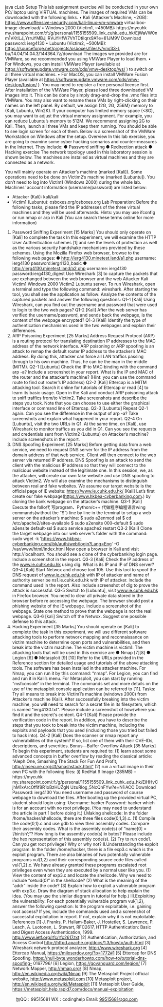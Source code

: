 java cLab Setup
This lab assignment exercise will be conducted in your own PC/ laptop using VIRTUAL machines. The images 
of required VMs can be downloaded with the following links.
• Kali (Attacker’s Machine, ~2GB): https://www.offensive-security.com/kali-linux-vm-vmware virtualbox-image-download/
• Windows 2000 (Victim1, ~450MB): https://mycuhk my.sharepoint.com/:f:/g/personal/1155155509_link_cuhk_edu_hk/EjWaVW0nm1VKtlLJ_YrruYMBJj
RVuYHfW7VhTDtiIqrx9A?e=81JM9V
Download password: ierg4130
• Lubuntu (Victim2, ~500MB): https://sourceforge.net/projects/osboxes/files/v/vm/33-L bu/14.04/14.04.3/144364.7z/download
The images we provided are for VMWare, so we recommended you using VMWare Player to load them.
• For Windows, you can install VMWare Player (available at
https://softwareupdate.vmware.com/cds/vmw-desktop/ws/
) to switch on all three virtual machines. 
• For MacOS, you can install VMWare Fusion Player (available at 
https://softwareupdate.vmware.com/cds/vmw-desktop/fusion/
). You may need to register a free personal license first.
After installation of the VMWare Player, please load three downloaded VM images into it. This can 
be done by simply drag-and-drop the .vmx files into VMWare.
You may also want to rename these VMs by right-clicking on their names on the left panel.
By default, we assign (2G, 2G, 256M} memory to (Kali, Lubuntu, Win2K). If your computer has 
limited memory space (<8G), you may want to adjust the virtual memory assignment. For 
example, you can reduce Lubuntu’s memory to 512M. We recommend assigning 2G to Kali.
Then, launch all three VMs and keep them running. You should be able to see login screen for 
each of them. Below is a screenshot of the VMWare Workstation on Windows after the setup.
Overview
In this lab exercise, you are going to examine some cyber hacking scenarios and counter-measures in the 
Internet. They include:
● Password sniffing
● Redirection attack
● Hacking exercise
The network topology used in this laboratory session is shown below. The machines are installed as virtual 
machines and they are connected as a network. 
 
You will mainly operate on Attacker’s machine (marked [Kali]). Some operations need to be done 
on Victim2’s machine (marked [Lubuntu]). You don’t need to log into Victim1 (Windows 2000)
during the whole lab.
Machines’ account information (username/password) are listed below:
- Attacker (Kali): kali/kali
- Victim1 (Lubuntu): osboxes.org/osboxes.org
Lab Preparation:
Before the following tasks, please find the IP addresses of the three virtual machines and they will be used 
afterwards. 
Hints: you may use ifconfig or run nmap or arp in Kali (You can search these terms online for more 
information)
1. Password Sniffing Experiment [15 Marks] 
You should only operate on [Kali] to complete the task
In this experiment, we will examine the HTTP User Authentication schemes [1] and see the levels of 
protection as well as the various security handshake mechanisms provided by these schemes. 
Using the Mozilla Firefox web browser, browse to the following web pages:
● http://ierg4130.minetest.land/a1.php
username: ierg4130 password:ierg4130_basic
● http://ierg4130.minetest.land/a2.php
username: ierg4130 password:ierg4130_digest
Use Wireshark [3] to capture the packets that are exchanged between the web browser and the web 
Attacker
Kali
Victim1
Windows 2000
Victim2
Lubuntu
server. To run Wireshark, open a terminal and type the following command: wireshark. After starting 
the tool, you shall see the application as follow:
Analyze the contents of the captured packets and answer the following questions:
Q1-1 [Kali] Using Wireshark, can you find out the username and password that were used to login to 
the two web pages?
Q1-2 [Kali] After the web server has verified the username/password, and sends back the webpage, is 
the content of the webpage encrypted?
Q1-3 [Kali] Identify the type of authentication mechanisms used in the two webpages and explain 
their differences.
2. ARP Poisoning Experiment [25 Marks]
Address Request Protocol (ARP) is a routing protocol for translating destination IP addresses to the 
MAC address of the network interface. ARP poisoning or ARP spoofing is an attack to remap the default 
router IP address to the attacker’s MAC address. By doing this, attacker can force all LAN traffics 
passing through to his own machine. Thus, he can be the man in the middle (MITM). 
Q2-1 [Lubuntu] Check the IP to MAC binding with the command arp -a? Include a screenshot in your 
report. What is the IP and MAC of the router and the attacker’s machine? (Hint: you can use the 
command route to find out router’s IP address)
Q2-2 [Kali] Ettercap is a MITM attacking tool. Search it online for tutorials of Ettercap or read [4] to learn 
its basic usage. Open in the Kali and conduct ARP poisoning attack to sniff traffics from/to Victim2. Take 
screenshots and describe the steps you took. Note that you can choose to use either the graphical 
interface or command line of Ettercap.
Q2-3 [Lubuntu] Repeat Q2-1 again. Can you see the difference in the output of arp -a? Take 
screenshots and explain what happened in your report.
Q2-4 On [Lubuntu], visit the two URLs in Q1. At the same time, on [Kali], use Wireshark to monitor 
traffics as you did in Q1. Can you see the requests and credentials sent from Victim2 (Lubuntu) on 
Attacker’s machine? Include screenshots in the report.
3. DNS Spoofing Experiment [25 Marks] 
Before getting data from a web service, we need to request DNS server for the IP address from the 
domain address of that web service. Client will then connect to the web server via returned IP address. 
DNS Spoofing is an attack to send the client with the malicious IP address so that they will connect to 
the malicious website instead of the legitimate one. 
In this session, we, as the attacker, will create our own fake website and use DNS spoofing to attack 
Victim2. We will also examine the mechanisms to distinguish between real and fake websites. 
We assume our target website is the official page of IE website: https://www.ie.cuhk.edu.hk/
[Kali] Let’s first create our fake webpage(https://www.hkbea-cyberbanking.com.) by cloning the bank
webpage on the attacker’s machine.
Q3-1 [Kali] Execute the follo代 写program、Python/c++
代做程序编程语言wing commands(without the “$”) line by line in the terminal to setup a web 
server on the attacker’s machine:
$ sudo a2enmod ssl
$ cd /etc/apache2/sites-available
$ sudo a2ensite 000-default
$ sudo a2ensite default-ssl 
$ sudo service apache2 restart
Q3-2 [Kali] Clone the target webpage into our web server’s folder with the command: 
sudo wget -k 'https://www.hkbea-cyberbanking.com/ibk/auth/web/login?Lang=Eng' -O 
/var/www/html/index.html
Now open a browser in Kali and visit http://localhost/. You should see a clone of the 
cyberbanking login page. Include a screenshot in the report.
Q3-3 [Kali] Check the IP address of the www.ie.cuhk.edu.hk using dig. What is its IP and IP of DNS 
server?
Q3-4 [Kali] Start Netwox and choose tool 105. Use this tool to spoof the DNS request of 
www.ie.cuhk.edu.hk with IP of attacker and name of authority server be ns1.ie.cuhk.edu.hk with IP of 
attacker.
Include the command used in the report. Also include screenshot of dig to prove the attack is 
successful.
Q3-5 Switch to [Lubuntu], visit www.ie.cuhk.edu.hk in Firefox browser. You need to clear all private 
data stored in the browser before re accessing the webpage. The browser should post a phishing website 
of the IE webpage. Include a screenshot of the webpage. State one method to prove that the webpage 
is not the real webpage.
Q3-6 [kali] Switch off the Netwox. Suggest one possible defense to this attack.
4. Hacking Experiment [35 Marks]
You should operate on [Kali] to complete the task
In this experiment, we will use different software attacking tools to perform network mapping and 
reconnaissance on victim machine to determine open ports and vulnerabilities, and then break into the 
victim machine. The victim machine is victim1. The attacking tools that will be used in this exercise are
● Nmap [7][8]
● Legion [6]
● Metasploit [9] [10]
Refer to the URLs provided in the Reference section for detailed usage and tutorials of the above 
attacking tools. The software has been installed in the attacker machine. 
For Nmap, you can run it by this command: “nmap”.
For Legion, you can find and run it in Kali’s menu.
For Metasploit, you can start by running “msfconsole” in the terminal.
The commands set and more details on the use of the metasploit console application can be referred to 
[11].
Tasks:
Try all means to break into Victim1’s machine (windows 2000) from Attacker’s machine (Kali).
After successfully breaking into the victim machine, you will need to search for a secret file in its 
filesystem, which is named "ierg4130.txt". Please include a screenshot of how/where you find it and the 
secret's content.
Q4-1 [Kali] Please provide the verification code in the report.
In addition, you have to describe the steps that you took to break into the victim machine, including the 
exploits and payloads that you used (including those you tried but failed to hack into). 
Q4-2 [Kali] Does the scanner or nmap report any vulnerabilities of the system? If so, list one of them
with their CVE-IDs, descriptions, and severities.
Bonus—Buffer Overflow Attack [35 Marks] 
To begin this experiment, students are required to: 
(1) learn about some advanced concepts in buffer overflow by reading the classical article:
“Aleph One, Smashing The Stack For Fun And Profit, http://insecure.org/stf/smashstack.html”
(2) run a virtual image in their own PC with the following files:
(i) RedHat 9 Image (285MB) – https://mycuhk my.sharepoint.com/:f:/g/personal/1155155509_link_cuhk_edu_hk/EiHHvCjhM1xArcOffif8R1oBzHUZgN
UzuRlog_5NcQnFYw?e=N1iACC
Download Password: ierg4130
You need username and password of course webpage to download the files.
After booting up the provided virtual PC, student should login using:
Username: hacker Password: hacker
which is for an account with no root privilege.
(You may need to understand the article in part 1 before doing it.)
I.Making shellcode:
In the folder /home/hacker/shellcode, there are three files code{0,1,3}.c. 
(1) Compile the code{0,1}.c and use gdb to view their assembly codes. Compare their assembly 
codes. What is the assembly code(s) of “name[0] = ‘/bin/sh’;”?
How long is the assembly code(s) in bytes? Please include the hex representation of this assembly 
code(s).
(2) Try to run code1. Can you get root privilege? Why or why not?
II.Understanding the exploit program:
In the folder /home/hacker, there is a file exp3.c which is the exploit program.
There are also binaries of two potentially vulnerable programs vul{1,2} and their corresponding 
source code files called vul{1,2}.c. We have already granted these programs escalated root 
privileges even when they are executed by a normal user like you.
(1) View the content of exp3.c and locate the shellcode. Why we need to include “setuid(0)” in 
the shellcode? 
(2) What is the meaning of the “addr” inside the code?
(3) Explain how to exploit a vulnerable program with exp3.c. Draw the diagram of stack allocation 
to help explain the idea. (You may use the similar diagram in tutorial for help.)
III.Exploiting the vulnerability:
For each potentially vulnerable program vul{1,2}, answer the following question:
Is the program exploitable, i.e. gaining root access? If yes, include the commands used and a 
screenshot of successful exploitation in report. If not, explain why it is not exploitable.
References
[1] J. Franks, P. Hallam-Baker, J. Hostetler, S. Lawrence, P. Leach, A. Luotonen, L. Stewart, RFC2617, HTTP 
Authentication: Basic and Digest Access Authentication, 1999. http://www.ietf.org/rfc/rfc2617.txt
[2] Authentication, Authorization, and Access Control http://httpd.apache.org/docs/1.3/howto/auth.html
[3] Wireshark network protocol analyzer, http://www.wireshark.org
[4] Ettercap Manual, https://miloserdov.org/?p=1772#1
[5] Ettercap for DNS Spoofing, https://null-byte.wonderhowto.com/how-to/tutorial-dns-spoofing-
0167796/
[6] Legion, https://govanguard.com/legion/
[7] Network Mapper, http://nmap.org/
[8] Nmap, http://en.wikipedia.org/wiki/Nmap
[9] The Metasploit Project official website, http://www.metasploit.com
[10] Metasploit project, http://en.wikipedia.org/wiki/Metasploit
[11] Metasploit User Guide, https://metasploit.help.rapid7.com/docs/manual-exploitation

         
加QQ：99515681  WX：codinghelp  Email: 99515681@qq.com
